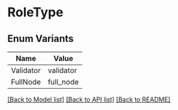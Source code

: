 # RoleType

## Enum Variants

| Name | Value |
|---- | -----|
| Validator | validator |
| FullNode | full_node |


[[Back to Model list]](../README.md#documentation-for-models) [[Back to API list]](../README.md#documentation-for-api-endpoints) [[Back to README]](../README.md)


